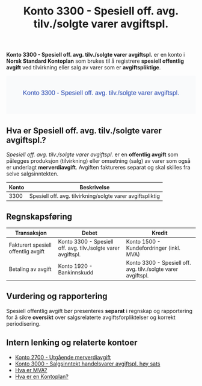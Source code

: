 ﻿---
title: "Konto 3300 - Spesiell off. avg. tilv./solgte varer avgiftspl."
seoTitle: "3300-spesiell-off-avg-tilv-solgte-varer-avgiftspl"
meta_description: '**Konto 3300 - Spesiell off. avg. tilv./solgte varer avgiftspl.** er en konto i **Norsk Standard Kontoplan** som brukes til å registrere **spesiell offentlig a...'
slug: 3300-spesiell-off-avg-tilv-solgte-varer-avgiftspl
type: blog
layout: pages/single
---

**Konto 3300 - Spesiell off. avg. tilv./solgte varer avgiftspl.** er en konto i **Norsk Standard Kontoplan** som brukes til å registrere **spesiell offentlig avgift** ved tilvirkning eller salg av varer som er **avgiftspliktige**.

![Illustrasjon av konto 3300 - Spesiell off. avg. tilv./solgte varer avgiftspl.](3300-spesiell-off-avg-tilv-solgte-varer-avgiftspl-image.svg)

## Hva er Spesiell off. avg. tilv./solgte varer avgiftspl.?

*Spesiell off. avg. tilv./solgte varer avgiftspl.* er en **offentlig avgift** som pålegges produksjon (tilvirkning) eller omsetning (salg) av varer som også er underlagt **merverdiavgift**. Avgiften faktureres separat og skal skilles fra selve salgsinntekten.

| Konto | Beskrivelse                                                                                            |
|-------|--------------------------------------------------------------------------------------------------------|
| 3300  | Spesiell off. avg. tilvirkning/solgte varer avgiftspliktig                                                |

## Regnskapsføring

| Transaksjon                          | Debet                                   | Kredit                                              |
|--------------------------------------|-----------------------------------------|-----------------------------------------------------|
| Fakturert spesiell offentlig avgift  | Konto 3300 - Spesiell off. avg. tilv./solgte varer avgiftspl. | Konto 1500 - Kundefordringer (inkl. MVA)          |
| Betaling av avgift                   | Konto 1920 - Bankinnskudd               | Konto 3300 - Spesiell off. avg. tilv./solgte varer avgiftspl. |

## Vurdering og rapportering

Spesiell offentlig avgift bør presenteres **separat** i regnskap og rapportering for å sikre **oversikt** over salgsrelaterte avgiftsforpliktelser og korrekt periodisering.

## Intern lenking og relaterte kontoer

* [Konto 2700 - Utgående merverdiavgift](/blogs/kontoplan/2700-utgaende-merverdiavgift "Konto 2700 - Utgående merverdiavgift")
* [Konto 3000 - Salgsinntekt handelsvarer avgiftspl. høy sats](/blogs/kontoplan/3000-salgsinntekt-handelsvarer-avgiftspl-hoy-sats "Konto 3000 - Salgsinntekt handelsvarer avgiftspl. høy sats")
* [Hva er MVA?](/blogs/regnskap/hva-er-moms-mva "Hva er MVA? MVA-regnskapsføring og merverdiavgift")
* [Hva er en Kontoplan?](/blogs/regnskap/hva-er-kontoplan "Hva er en Kontoplan? Komplett Guide til Kontoplaner i Norsk Regnskap")






